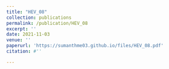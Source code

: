 ```yaml
---
title: "HEV_08"
collection: publications
permalink: /publication/HEV_08
excerpt: ''
date: 2021-11-03
venue: ''
paperurl: 'https://sumanthme03.github.io/files/HEV_08.pdf'
citation: #''

---
```


[Download paper here]: (https://sumanthme03.github.io/files/HEV_08.pdf)






